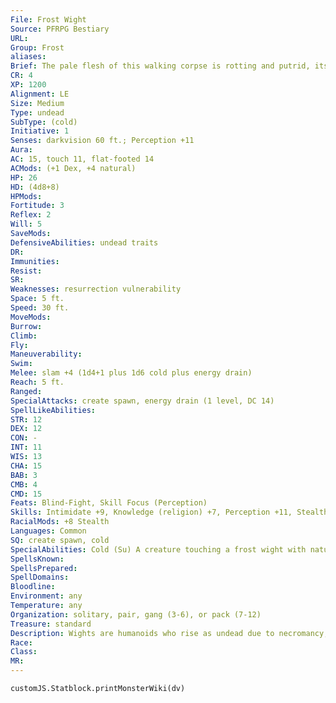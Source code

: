 ```yaml
---
File: Frost Wight
Source: PFRPG Bestiary
URL: 
Group: Frost
aliases: 
Brief: The pale flesh of this walking corpse is rotting and putrid, its body skeletal in places, ice and frost cling to its hair, and its eye sockets glow with blue-white light.
CR: 4
XP: 1200
Alignment: LE
Size: Medium
Type: undead
SubType: (cold)
Initiative: 1
Senses: darkvision 60 ft.; Perception +11
Aura: 
AC: 15, touch 11, flat-footed 14
ACMods: (+1 Dex, +4 natural)
HP: 26
HD: (4d8+8)
HPMods: 
Fortitude: 3
Reflex: 2
Will: 5
SaveMods: 
DefensiveAbilities: undead traits
DR: 
Immunities: 
Resist: 
SR: 
Weaknesses: resurrection vulnerability
Space: 5 ft.
Speed: 30 ft.
MoveMods: 
Burrow: 
Climb: 
Fly: 
Maneuverability: 
Swim: 
Melee: slam +4 (1d4+1 plus 1d6 cold plus energy drain)
Reach: 5 ft.
Ranged: 
SpecialAttacks: create spawn, energy drain (1 level, DC 14)
SpellLikeAbilities: 
STR: 12
DEX: 12
CON: -
INT: 11
WIS: 13
CHA: 15
BAB: 3
CMB: 4
CMD: 15
Feats: Blind-Fight, Skill Focus (Perception)
Skills: Intimidate +9, Knowledge (religion) +7, Perception +11, Stealth +16
RacialMods: +8 Stealth
Languages: Common
SQ: create spawn, cold
SpecialAbilities: Cold (Su) A creature touching a frost wight with natural weapons or unarmed strikes takes 1d6 cold damage.  Create Spawn(Su) Any humanoid creature that is slain by a wight becomes a wight itself in only 1d4 rounds. Spawn so created are less powerful than typical wights, and suffer a -2 penalty on all d20 rolls and checks, as well as -2 hp per HD. Spawn are under the command of the wight that created them and remain enslaved until its death, at which point they lose their spawn penalties and become full-fledged and free-willed wights. They do not possess any of the abilities they had in life.  Resurrection Vulnerability (Su) A raise dead or similar spell cast on a wight destroys it (Will negates). Using the spell in this way does not require a material component.
SpellsKnown: 
SpellsPrepared: 
SpellDomains: 
Bloodline: 
Environment: any
Temperature: any
Organization: solitary, pair, gang (3-6), or pack (7-12)
Treasure: standard
Description: Wights are humanoids who rise as undead due to necromancy, a violent death, or an extremely malevolent personality. In some cases, a wight arises when an evil undead spirit permanently bonds with a corpse, often the corpse of a slain warrior. They are barely recognizable to those who knew them in life; their flesh is twisted by evil and undeath, the eyes burn with hatred, and the teeth become beast-like. In some ways, a wight bridges the gap between a ghoul and a spectre-a warped animated corpse whose touch steals living energy.
Race: 
Class: 
MR: 
---
```

```dataviewjs
customJS.Statblock.printMonsterWiki(dv)
```
